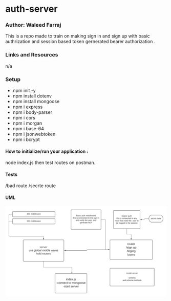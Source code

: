 # auth-server

### Author: Waleed Farraj

This is a repo made to train on making sign in and sign up with basic authrization and session based token gernerated bearer authorization .
### Links and Resources

n/a

### Setup
* npm init -y
* npm install dotenv
* npm install mongoose
* npm i express
* npm i body-parser
* npm i cors
* npm i morgan
* npm i base-64
* npm i jsonwebtoken
* npm i bcrypt


#### How to initialize/run your application :

node index.js 
then test routes on postman.

#### Tests

/bad route 
/secrte route

#### UML
![uml](./assets/3.png)